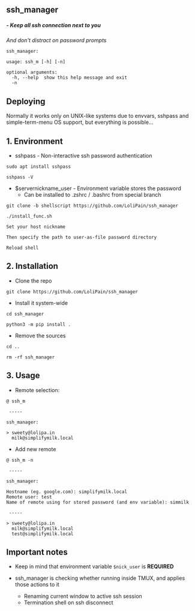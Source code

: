 ## ssh_manager

##### - Keep all ssh connection next to you
*And don't distract on password prompts*

```
ssh_manager: 

usage: ssh_m [-h] [-n]

optional arguments:
  -h, --help  show this help message and exit
  -n 
```


## Deploying

Normally it works only on UNIX-like systems due to envvars, sshpass and simple-term-menu OS support, but everything is possible...

## 1. Environment

- sshpass - Non-interactive ssh password authentication

```
sudo apt install sshpass

sshpass -V
```
 
- $servernickname_user - Environment variable stores the password
	- Can be installed to .zshrc / .bashrc from special branch

```
git clone -b shellscript https://github.com/LoliPain/ssh_manager

./install_func.sh

Set your host nickname

Then specify the path to user-as-file password directory

Reload shell
```

## 2. Installation

- Clone the repo
	
```
git clone https://github.com/LoliPain/ssh_manager
```

- Install it system-wide

```
cd ssh_manager

python3 -m pip install .

```

- Remove the sources

```
cd ..

rm -rf ssh_manager
```

## 3. Usage

- Remote selection:

```
@ ssh_m

 -----

ssh_manager: 

> sweety@lolipa.in
  milk@simplifymilk.local
```

- Add new remote 

```
@ ssh_m -n

 -----

ssh_manager: 

Hostname (eg. google.com): simplifymilk.local
Remote user: test
Name of remote using for stored password (and env variable): simmilk

 -----

> sweety@lolipa.in
  milk@simplifymilk.local
  test@simplifymilk.local

```

## Important notes

- Keep in mind that environment variable `$nick_user` is **REQUIRED**

- ssh_manager is checking whether running inside TMUX, and applies those actions to it
	- Renaming current window to active ssh session
	- Termination shell on ssh disconnect


